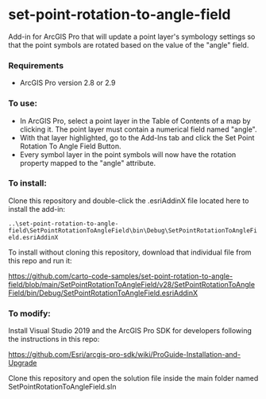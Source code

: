 # set-point-rotation-to-angle-field
Add-in for ArcGIS Pro that will update a point layer's symbology settings so that the point symbols are rotated based on the value of the "angle" field. 

### Requirements
- ArcGIS Pro version 2.8 or 2.9

### To use:
- In ArcGIS Pro, select a point layer in the Table of Contents of a map by clicking it. The point layer must contain a numerical field named "angle".
- With that layer highlighted, go to the Add-Ins tab and click the Set Point Rotation To Angle Field Button. 
- Every symbol layer in the point symbols will now have the rotation property mapped to the "angle" attribute. 

### To install:
Clone this repository and double-click the .esriAddinX file located here to install the add-in:

`..\set-point-rotation-to-angle-field\SetPointRotationToAngleField\bin\Debug\SetPointRotationToAngleField.esriAddinX`

To install without cloning this repository, download that individual file from this repo and run it:

https://github.com/carto-code-samples/set-point-rotation-to-angle-field/blob/main/SetPointRotationToAngleField/v28/SetPointRotationToAngleField/bin/Debug/SetPointRotationToAngleField.esriAddinX

### To modify:
Install Visual Studio 2019 and the ArcGIS Pro SDK for developers following the instructions in this repo:

https://github.com/Esri/arcgis-pro-sdk/wiki/ProGuide-Installation-and-Upgrade

Clone this repository and open the solution file inside the main folder named SetPointRotationToAngleField.sln
